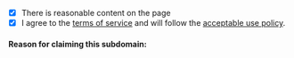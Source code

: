 - [x] There is reasonable content on the page 
- [x] I agree to the [terms of service](https://github.com/uwuers/owo.rs/blob/main/legal/tos.md) and will follow the [acceptable use policy](https://github.com/uwuers/owo.rs/blob/main/legal/aup.md).

#### Reason for claiming this subdomain:
